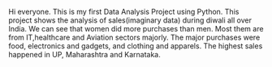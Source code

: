 Hi everyone. This is my first Data Analysis Project using Python.
This project shows the analysis of sales(imaginary data) during diwali all over India.
We can see that women did more purchases than men.
Most them are from IT,healthcare and Aviation sectors majorly.
The major purchases were food, electronics and gadgets, and clothing and apparels.
The highest sales happened in UP, Maharashtra and Karnataka.
